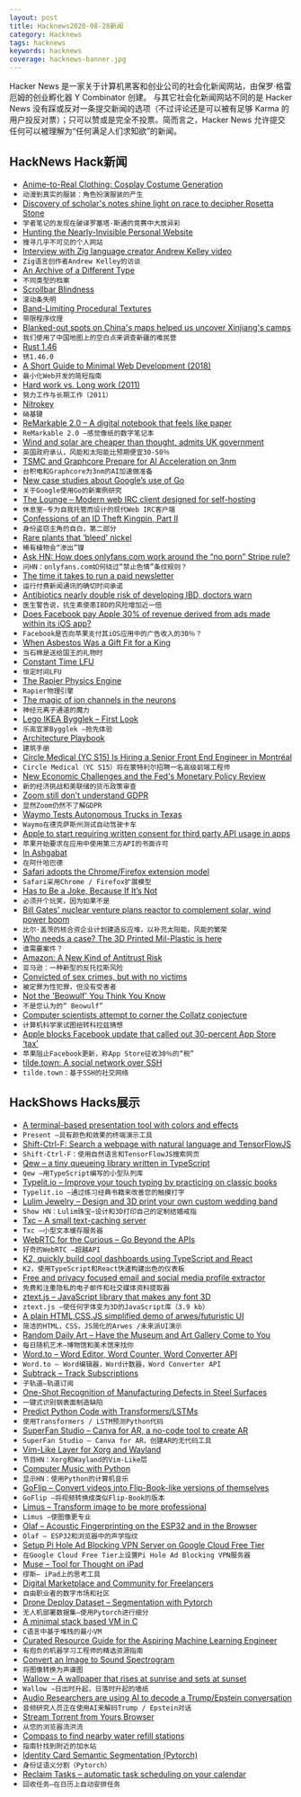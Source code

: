 ```yaml
---
layout: post
title: Hacknews2020-08-28新闻
category: Hacknews
tags: hacknews
keywords: hacknews
coverage: hacknews-banner.jpg
---
```


Hacker News 是一家关于计算机黑客和创业公司的社会化新闻网站，由保罗·格雷厄姆的创业孵化器 Y Combinator 创建。
与其它社会化新闻网站不同的是 Hacker News 没有踩或反对一条提交新闻的选项（不过评论还是可以被有足够 Karma 的用户投反对票）；只可以赞或是完全不投票。简而言之，Hacker News 允许提交任何可以被理解为“任何满足人们求知欲”的新闻。

## HackNews Hack新闻


- [Anime-to-Real Clothing: Cosplay Costume Generation](https://arxiv.org/abs/2008.11479)
- `动漫到真实的服装：角色扮演服装的产生`
- [Discovery of scholar's notes shine light on race to decipher Rosetta Stone](https://www.theguardian.com/culture/2020/aug/25/discovery-of-scholars-notes-shine-light-on-race-to-decipher-rosetta-stone)
- `学者笔记的发现在破译罗塞塔·斯通的竞赛中大放异彩`
- [Hunting the Nearly-Invisible Personal Website](https://cheapskatesguide.org/articles/personal-website-hunting.html)
- `搜寻几乎不可见的个人网站`
- [Interview with Zig language creator Andrew Kelley video](https://www.youtube.com/watch?v=ZvskDoP09Ao&feature=emb_logo)
- `Zig语言创作者Andrew Kelley的访谈`
- [An Archive of a Different Type](http://blog.archive.org/2020/08/26/an-archive-of-a-different-type/)
- `不同类型的档案`
- [Scrollbar Blindness](https://svenkadak.com/blog/scrollbar-blindness)
- `滚动条失明`
- [Band-Limiting Procedural Textures](https://iquilezles.org/www/articles/bandlimiting/bandlimiting.htm)
- `带限程序纹理`
- [Blanked-out spots on China's maps helped us uncover Xinjiang's camps](https://www.buzzfeednews.com/article/alison_killing/satellite-images-investigation-xinjiang-detention-camps)
- `我们使用了中国地图上的空白点来调查新疆的难民营`
- [Rust 1.46](https://blog.rust-lang.org/2020/08/27/Rust-1.46.0.html)
- `锈1.46.0`
- [A Short Guide to Minimal Web Development (2018)](https://meiert.com/en/blog/minimal-web-development/)
- `最小化Web开发的简短指南`
- [Hard work vs. Long work (2011)](https://seths.blog/2011/05/hard-work-vs-long-work/)
- `努力工作与长期工作（2011）`
- [Nitrokey](https://www.nitrokey.com/)
- `硝基键`
- [ReMarkable 2.0 – A digital notebook that feels like paper](https://remarkable.com/#What_Is_New)
- `ReMarkable 2.0 –感觉像纸的数字笔记本`
- [Wind and solar are cheaper than thought, admits UK government](https://www.carbonbrief.org/wind-and-solar-are-30-50-cheaper-than-thought-admits-uk-government)
- `英国政府承认，风能和太阳能比预期便宜30-50％`
- [TSMC and Graphcore Prepare for AI Acceleration on 3nm](https://www.anandtech.com/show/16040/tsmc-and-graphcore-prepare-for-ai-acceleration-on-3nm)
- `台积电和Graphcore为3nm的AI加速做准备`
- [New case studies about Google’s use of Go](https://opensource.googleblog.com/2020/08/new-case-studies-about-googles-use-of-go.html)
- `关于Google使用Go的新案例研究`
- [The Lounge – Modern web IRC client designed for self-hosting](https://github.com/thelounge/thelounge)
- `休息室–专为自我托管而设计的现代Web IRC客户端`
- [Confessions of an ID Theft Kingpin, Part II](https://krebsonsecurity.com/2020/08/confessions-of-an-id-theft-kingpin-part-ii/)
- `身份盗窃主角的自白，第二部分`
- [Rare plants that ‘bleed’ nickel](https://www.bbc.com/future/article/20200825-indonesia-the-plants-that-mine-poisonous-metals)
- `稀有植物会“渗出”镍`
- [Ask HN: How does onlyfans.com work around the “no porn” Stripe rule?](item?id=24291790)
- `问HN：onlyfans.com如何绕过“禁止色情”条纹规则？`
- [The time it takes to run a paid newsletter](https://simonowens.substack.com/p/the-exact-time-commitment-it-takes)
- `运行付费新闻通讯的确切时间承诺`
- [Antibiotics nearly double risk of developing IBD, doctors warn](https://www.studyfinds.org/antibiotics-double-ibd-risk/)
- `医生警告说，抗生素使患IBD的风险增加近一倍`
- [Does Facebook pay Apple 30% of revenue derived from ads made within its iOS app?](https://twitter.com/SpencerDailey/status/1299063704483438593)
- `Facebook是否向苹果支付其iOS应用中的广告收入的30％？`
- [When Asbestos Was a Gift Fit for a King](https://daily.jstor.org/when-asbestos-was-a-gift-fit-for-a-king/)
- `当石棉是送给国王的礼物时`
- [Constant Time LFU](https://arpitbhayani.me/blogs/lfu)
- `恒定时间LFU`
- [The Rapier Physics Engine](https://www.dimforge.com/blog/2020/08/25/announcing-the-rapier-physics-engine/)
- `Rapier物理引擎`
- [The magic of ion channels in the neurons](https://i-kh.net/2020/08/26/the-magic-of-ion-channels/)
- `神经元离子通道的魔力`
- [Lego IKEA Bygglek – First Look](http://www.brickfinder.net/2020/07/11/lego-ikea-bygglek-first-look/)
- `乐高宜家Bygglek –抢先体验`
- [Architecture Playbook](https://nocomplexity.com/documents/arplaybook/introduction.html)
- `建筑手册`
- [Circle Medical (YC S15) Is Hiring a Senior Front End Engineer in Montréal](https://jobs.lever.co/circlemedical/46d8485b-0092-48a5-8a26-96262438353d)
- `Circle Medical（YC S15）将在蒙特利尔招聘一名高级前端工程师`
- [New Economic Challenges and the Fed's Monetary Policy Review](https://www.federalreserve.gov/newsevents/speech/powell20200827a.htm)
- `新的经济挑战和美联储的货币政策审查`
- [Zoom still don't understand GDPR](https://www.threatspike.com/blog/zoom_cookies.html)
- `显然Zoom仍然不了解GDPR`
- [Waymo Tests Autonomous Trucks in Texas](https://www.ttnews.com/articles/waymo-tests-autonomous-trucks-texas)
- `Waymo在德克萨斯州测试自动驾驶卡车`
- [Apple to start requiring written consent for third party API usage in apps](https://9to5mac.com/2020/08/27/apple-rejects-watch-for-tesla-app-as-it-starts-requiring-written-consent-for-third-party-api-use/)
- `苹果开始要求在应用中使用第三方API的书面许可`
- [In Ashgabat](https://www.lrb.co.uk/the-paper/v42/n15/james-lomax/diary)
- `在阿什哈巴德`
- [Safari adopts the Chrome/Firefox extension model](https://developer.apple.com/news/?id=kuswih5l)
- `Safari采用Chrome / Firefox扩展模型`
- [Has to Be a Joke, Because If It’s Not](https://alhambrapartners.com/2020/08/27/this-has-to-be-a-joke-because-if-its-not/)
- `必须开个玩笑，因为如果不是`
- [Bill Gates' nuclear venture plans reactor to complement solar, wind power boom](https://www.reuters.com/article/us-usa-nuclearpower-terrapower/bill-gates-nuclear-venture-plans-reactor-to-complement-solar-wind-power-boom-idUSKBN25N2U8)
- `比尔·盖茨的核合资企业计划建造反应堆，以补充太阳能，风能的繁荣`
- [Who needs a case? The 3D Printed Mil-Plastic is here](https://back7.co/home/back7co-mil-plastic)
- `谁需要案件？ `
- [Amazon: A New Kind of Antitrust Risk](https://diff.substack.com/p/amazon-a-new-kind-of-antitrust-risk)
- `亚马逊：一种新型的反托拉斯风险`
- [Convicted of sex crimes, but with no victims](https://www.nytimes.com/2020/08/26/magazine/sex-offender-operation-net-nanny.html)
- `被定罪为性犯罪，但没有受害者`
- [Not the 'Beowulf' You Think You Know](https://www.npr.org/2020/08/27/906423831/bro-this-is-not-the-beowulf-you-think-you-know)
- `不是您认为的“ Beowulf”`
- [Computer scientists attempt to corner the Collatz conjecture](https://www.quantamagazine.org/can-computers-solve-the-collatz-conjecture-20200826/)
- `计算机科学家试图扭转科拉兹猜想`
- [Apple blocks Facebook update that called out 30-percent App Store ‘tax’](https://www.theverge.com/2020/8/28/21405140/apple-rejects-facebook-update-30-percent-cut)
- `苹果阻止Facebook更新，称App Store征收30％的“税”`
- [tilde.town: A social network over SSH](https://tilde.town/)
- `tilde.town：基于SSH的社交网络`


## HackShows Hacks展示

- [ A terminal-based presentation tool with colors and effects](https://github.com/vinayak-mehta/present)
- `Present –具有颜色和效果的终端演示工具`
- [ Shift-Ctrl-F: Search a webpage with natural language and TensorFlowJS](https://github.com/model-zoo/shift-ctrl-f)
- `Shift-Ctrl-F：使用自然语言和TensorFlowJS搜索网页`
- [ Qew – a tiny queueing library written in TypeScript](https://github.com/Arrow7000/qew)
- `Qew –用TypeScript编写的小型队列库`
- [ Typelit.io – Improve your touch typing by practicing on classic books](https://typelit.io/)
- `Typelit.io –通过练习经典书籍来改善您的触摸打字`
- [ Lulim Jewelry – Design and 3D print your own custom wedding band](https://lulimjewelry.com)
- `Show HN：Lulim珠宝–设计和3D打印自己的定制结婚戒指`
- [ Txc – A small text-caching server](https://github.com/bindh3x/txc)
- `Txc –小型文本缓存服务器`
- [ WebRTC for the Curious – Go Beyond the APIs](https://webrtcforthecurious.com/)
- `好奇的WebRTC –超越API`
- [ K2, quickly build cool dashboards using TypeScript and React](http://k2.emumba.com)
- `K2，使用TypeScript和React快速构建出色的仪表板`
- [ Free and privacy focused email and social media profile extractor](https://www.growthhunt.io/)
- `免费和注重隐私的电子邮件和社交媒体资料提取器`
- [ ztext.js – JavaScript library that makes any font 3D](https://bennettfeely.com/ztext/)
- `ztext.js –使任何字体变为3D的JavaScript库（3.9 kb）`
- [ A plain HTML,CSS,JS simplified demo of arwes/futuristic UI](https://github.com/ivanceras/futureostech)
- `简洁的HTML，CSS，JS简化的Arwes /未来派UI演示`
- [ Random Daily Art – Have the Museum and Art Gallery Come to You](https://randomdailyart.com)
- `每日随机艺术–博物馆和美术馆来找你`
- [ Word.to – Word Editor, Word Counter, Word Converter API](https://word.to)
- `Word.to – Word编辑器，Word计数器，Word Converter API`
- [ Subtrack – Track Subscriptions](https://subtrack.vercel.app/)
- `子轨道–轨道订阅`
- [ One-Shot Recognition of Manufacturing Defects in Steel Surfaces](https://github.com/adipandas/one-shot-steel-surfaces)
- `一键式识别钢表面制造缺陷`
- [ Predict Python Code with Transformers/LSTMs](https://github.com/lab-ml/source_code_modelling)
- `使用Transformers / LSTM预测Python代码`
- [ SuperFan Studio – Canva for AR, a no-code tool to create AR](http://superfan.studio/)
- `SuperFan Studio – Canva for AR，创建AR的无代码工具`
- [ Vim-Like Layer for Xorg and Wayland](https://cedaei.com/posts/vim-like-layer-for-xorg-wayland/)
- `节目HN：Xorg和Wayland的Vim-Like层`
- [ Computer Music with Python](https://github.com/luvsound/pippi)
- `显示HN：使用Python的计算机音乐`
- [ GoFlip – Convert videos into Flip-Book-like versions of themselves](https://github.com/Kadle11/GoFlip)
- `GoFlip –将视频转换成类似Flip-Book的版本`
- [ Limus – Transform image to be more professional](https://limus.netlify.app/)
- `Limus –使图像更专业`
- [ Olaf – Acoustic Fingerprinting on the ESP32 and in the Browser](https://0110.be/posts/Olaf_-_Acoustic_fingerprinting_on_the_ESP32_and_in_the_Browser)
- `Olaf – ESP32和浏览器中的声学指纹`
- [ Setup Pi Hole Ad Blocking VPN Server on Google Cloud Free Tier](https://iamstoxe.com/posts/setup-pi-hole-ad-blocking-vpn-server-on-google-cloud-free-tier/)
- `在Google Cloud Free Tier上设置Pi Hole Ad Blocking VPN服务器`
- [ Muse – Tool for Thought on iPad](https://launch-preview.museapp.com/)
- `缪斯– iPad上的思考工具`
- [ Digital Marketplace and Community for Freelancers](https://hypelance.com/)
- `自由职业者的数字市场和社区`
- [ Drone Deploy Dataset – Segmentation with Pytorch](https://github.com/s3nh/drone-deploy-seg)
- `无人机部署数据集–使用Pytorch进行细分`
- [ A minimal stack based VM in C](https://github.com/codr7/liblg)
- `C语言中基于堆栈的最小VM`
- [ Curated Resource Guide for the Aspiring Machine Learning Engineer](https://www.confetti.ai)
- `有抱负的机器学习工程师的精选资源指南`
- [ Convert an Image to Sound Spectrogram](https://github.com/alexadam/img-encode)
- `将图像转换为声谱图`
- [ Wallow – A wallpaper that rises at sunrise and sets at sunset](https://play.google.com/store/apps/details?id=io.otim.wallow)
- `Wallow –日出时升起，日落时升起的墙纸`
- [ Audio Researchers are using AI to decode a Trump/Epstein conversation](https://github.com/trumpepsteinaudio/trumpepsteinaudio)
- `音频研究人员正在使用AI来解码Trump / Epstein对话`
- [ Stream Torrent from Yours Browser](http://popcorntime.tube)
- `从您的浏览器流洪流`
- [ Compass to find nearby water refill stations](http://www.findtap.com/compass)
- `指南针找到附近的加水站`
- [ Identity Card Semantic Segmentation (Pytorch)](https://github.com/s3nh/unet-midv500)
- `身份证语义分割（Pytorch）`
- [ Reclaim Tasks – automatic task scheduling on your calendar](https://reclaim.ai/tasks)
- `回收任务–在日历上自动安排任务`

